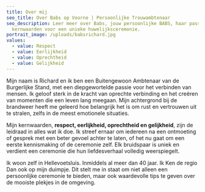 ```yaml
---
title: Over mij
seo_title: Over Babs op Voorne | Persoonlijke Trouwambtenaar
seo_description: Leer meer over Babs, jouw persoonlijke BABS, haar passie en
  kernwaarden voor een unieke huwelijksceremonie.
portrait_image: /uploads/babsrichard.jpg
values:
  - value: Respect
  - value: Eerlijkheid
  - value: Oprechtheid
  - value: Gelijkheid
---
```

Mijn naam is Richard en ik ben een Buitengewoon Ambtenaar van de Burgerlijke Stand, met een diepgewortelde passie voor het verbinden van mensen. Ik geloof sterk in de kracht van oprechte verbinding en het creëren van momenten die een leven lang meegaan. Mijn achtergrond bij de brandweer heeft me geleerd hoe belangrijk het is om rust en vertrouwen uit te stralen, zelfs in de meest emotionele situaties.

Mijn kernwaarden, **respect, eerlijkheid, oprechtheid en gelijkheid**, zijn de leidraad in alles wat ik doe. Ik streef ernaar om iedereen na een ontmoeting of gesprek met een beter gevoel achter te laten, of het nu gaat om een eerste kennismaking of de ceremonie zelf. Elk bruidspaar is uniek en verdient een ceremonie die hun liefdesverhaal volledig weerspiegelt.

Ik woon zelf in Hellevoetsluis. Inmiddels al meer dan 40 jaar. Ik Ken de regio Dan ook op mijn duimpje. Dit stelt me in staat om niet alleen een persoonlijke ceremonie te bieden, maar ook waardevolle tips te geven over de mooiste plekjes in de omgeving.
